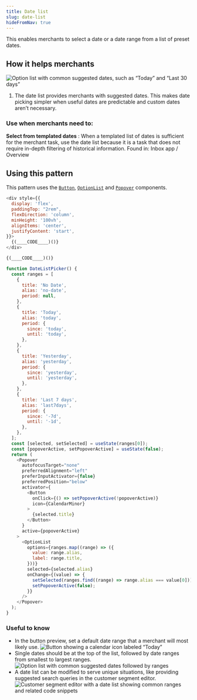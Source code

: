 ```yaml
---
title: Date list
slug: date-list
hideFromNav: true
---
```


This enables merchants to select a date or a date range from a list of preset dates.

<div as="HowItHelps">

## How it helps merchants

![Option list with common suggested dates, such as “Today” and “Last 30 days”](/images/patterns/date-picking/date-list-cover-image.png)

1. The date list provides merchants with suggested dates. This makes date picking simpler when useful dates are predictable and custom dates aren’t necessary.

<div as="DefinitionTable">

### Use when merchants need to:

**Select from templated dates**
: When a templated list of dates is sufficient for the merchant task, use the date list because it is a task that does not require in-depth filtering of historical information. Found in: Inbox app / Overview

</div>
</div>
<div as="Usage">

## Using this pattern

This pattern uses the [`Button`](/components/actions/button), [`OptionList`](/components/lists/option-list) and [`Popover`](/components/overlays/popover) components.

<!-- prettier-ignore -->
```javascript {"type":"previewContext","for":"example"}
<div style={{
  display: 'flex',
  paddingTop: "2rem",
  flexDirection: 'column',
  minHeight: '100vh',
  alignItems: 'center',
  justifyContent: 'start',
}}>
  {(____CODE____)()}
</div>
```

<!-- prettier-ignore -->
```javascript {"type":"sandboxContext","for":"example"}
{(____CODE____)()}
```

```javascript {"type":"livePreview","id":"example"}
function DateListPicker() {
  const ranges = [
    {
      title: 'No Date',
      alias: 'no-date',
      period: null,
    },
    {
      title: 'Today',
      alias: 'today',
      period: {
        since: 'today',
        until: 'today',
      },
    },
    {
      title: 'Yesterday',
      alias: 'yesterday',
      period: {
        since: 'yesterday',
        until: 'yesterday',
      },
    },
    {
      title: 'Last 7 days',
      alias: 'last7days',
      period: {
        since: '-7d',
        until: '-1d',
      },
    },
  ];
  const [selected, setSelected] = useState(ranges[0]);
  const [popoverActive, setPopoverActive] = useState(false);
  return (
    <Popover
      autofocusTarget="none"
      preferredAlignment="left"
      preferInputActivator={false}
      preferredPosition="below"
      activator={
        <Button
          onClick={() => setPopoverActive(!popoverActive)}
          icon={CalendarMinor}
        >
          {selected.title}
        </Button>
      }
      active={popoverActive}
    >
      <OptionList
        options={ranges.map((range) => ({
          value: range.alias,
          label: range.title,
        }))}
        selected={selected.alias}
        onChange={(value) => {
          setSelected(ranges.find((range) => range.alias === value[0]));
          setPopoverActive(false);
        }}
      />
    </Popover>
  );
}
```

</div>
<div as="UsefulToKnow">

### Useful to know

- <span>In the button preview, set a default date range that a merchant will most likely use.</span> ![Button showing a calendar icon labeled “Today”](/images/patterns/date-picking/date-list-usage-1.png)
- <span>Single dates should be at the top of the list, followed by date ranges from smallest to largest ranges.</span> ![Option list with common suggested dates followed by ranges](/images/patterns/date-picking/date-list-usage-2.png)
- <span>A date list can be modified to serve unique situations, like providing suggested search queries in the customer segment editor.</span> ![Customer segment editor with a date list showing common ranges and related code snippets](/images/patterns/date-picking/date-list-usage-3.png)

</div>
